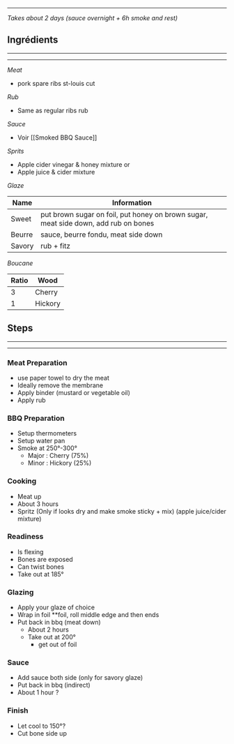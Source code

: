 
---
*Takes about 2 days (sauce overnight + 6h smoke and rest)*


## Ingrédients
---
---
*Meat*

- pork spare ribs st-louis cut


*Rub*
- Same as regular ribs rub


*Sauce*
- Voir [[Smoked BBQ Sauce]]


*Sprits*
- Apple cider vinegar & honey mixture 
or
- Apple juice & cider mixture


*Glaze*

| Name   | Information                                                                         |
| ------ | ----------------------------------------------------------------------------------- |
| Sweet  | put brown sugar on foil, put honey on brown sugar, meat side down, add rub on bones |
| Beurre | sauce, beurre fondu, meat side down                                                 |
| Savory | rub + fitz                                                                          |


*Boucane*

| Ratio | Wood    |
| ----- | ------- |
| 3     | Cherry  |
| 1     | Hickory |


## Steps
---
---
### Meat Preparation
- use paper towel to dry the meat
- Ideally remove the membrane
- Apply binder (mustard or vegetable oil)
- Apply rub

### BBQ Preparation
- Setup thermometers 
- Setup water pan
- Smoke at 250°-300°
	- Major : Cherry  (75%)
	- Minor : Hickory (25%)

### Cooking
- Meat up
- About 3 hours
- Spritz (Only if looks dry and make smoke sticky + mix) (apple juice/cider mixture)

### Readiness
- Is flexing
- Bones are exposed
- Can twist bones
- Take out at 185°

### Glazing
- Apply your glaze of choice
- Wrap in foil **foil, roll middle edge and then ends
- Put back in bbq (meat down)
	- About 2 hours
	- Take out at 200°
		- get out of foil

### Sauce
- Add sauce both side (only for savory glaze)
- Put back in bbq (indirect)
- About 1 hour ?

### Finish
- Let cool to 150°?
- Cut bone side up